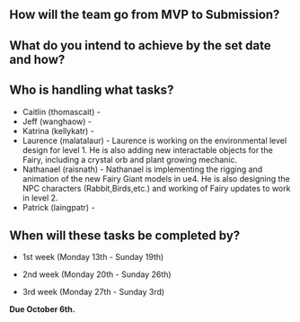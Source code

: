 ## How will the team go from MVP to Submission?


## What do you intend to achieve by the set date and how?


## Who is handling what tasks? 
- Caitlin (thomascait) - 
- Jeff (wanghaow) - 
- Katrina (kellykatr) - 
- Laurence (malatalaur) - Laurence is working on the environmental level design for level 1. He is also adding new interactable objects for the Fairy, including a crystal orb and plant growing mechanic.
- Nathanael (raisnath) - Nathanael is implementing the rigging and animation of the new Fairy Giant models in ue4. He is also designing the NPC characters (Rabbit,Birds,etc.) and working of Fairy updates to work in level 2.
- Patrick (laingpatr) - 

## When will these tasks be completed by?

- 1st week (Monday 13th - Sunday 19th)

- 2nd week (Monday 20th - Sunday 26th)

- 3rd week (Monday 27th - Sunday 3rd)

**Due October 6th.**
